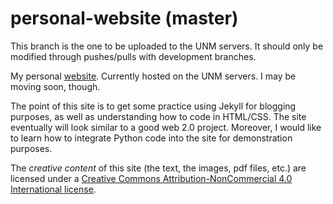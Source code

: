 personal-website (master)
================

This branch is the one to be uploaded to the UNM servers. It should only be modified through pushes/pulls with development branches.

My personal [website](http://www.unm.edu/~tscholten). Currently hosted on the UNM servers. I may be moving soon, though.

The point of this site is to get some practice using Jekyll for blogging purposes, as well as understanding how to code in HTML/CSS. The site eventually will look similar to a good web 2.0 project. Moreover, I would like to learn how to integrate Python code into the site for demonstration purposes.

The *creative content* of this site (the text, the images, pdf files, etc.) are licensed under a [Creative Commons Attribution-NonCommercial 4.0 International license](https://creativecommons.org/licenses/by-nc/4.0/). 
